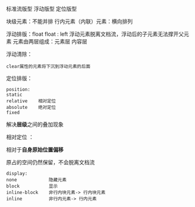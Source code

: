 标准流版型 浮动版型 定位版型



块级元素：不能并排
行内元素（内联）元素：横向排列



浮动排版：float
float : left
浮动元素脱离文档流，浮动后的子元素无法撑开父元素
元素由两层组成：元素层 内容层



浮动清除：

```
clear属性的元素将下沉到浮动元素的后面
```



定位排版：

```
position:
static
relative	相对定位
absolute	绝对定位
fixed
```

解决**层级**之间的叠加现象

相对定位 ：

相对于**自身原始位置偏移**

原占的空间仍然保留，不会脱离文档流

```
display:
none			隐藏元素
block			显示
inline-block	非行内块元素-> 行内块元素
inline			非行内元素-> 行内元素
```

